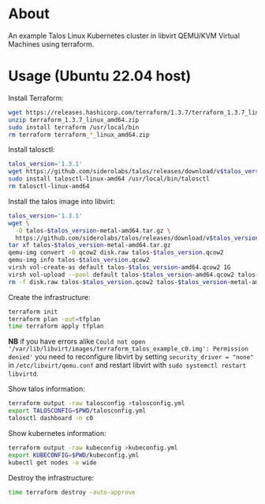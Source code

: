 # About

An example Talos Linux Kubernetes cluster in libvirt QEMU/KVM Virtual Machines using terraform.

# Usage (Ubuntu 22.04 host)

Install Terraform:

```bash
wget https://releases.hashicorp.com/terraform/1.3.7/terraform_1.3.7_linux_amd64.zip
unzip terraform_1.3.7_linux_amd64.zip
sudo install terraform /usr/local/bin
rm terraform terraform_*_linux_amd64.zip
```

Install talosctl:

```bash
talos_version='1.3.1'
wget https://github.com/siderolabs/talos/releases/download/v$talos_version/talosctl-linux-amd64
sudo install talosctl-linux-amd64 /usr/local/bin/talosctl
rm talosctl-linux-amd64
```

Install the talos image into libvirt:

```bash
talos_version='1.3.1'
wget \
  -O talos-$talos_version-metal-amd64.tar.gz \
  https://github.com/siderolabs/talos/releases/download/v$talos_version/metal-amd64.tar.gz
tar xf talos-$talos_version-metal-amd64.tar.gz
qemu-img convert -O qcow2 disk.raw talos-$talos_version.qcow2
qemu-img info talos-$talos_version.qcow2
virsh vol-create-as default talos-$talos_version-amd64.qcow2 1G
virsh vol-upload --pool default talos-$talos_version-amd64.qcow2 talos-$talos_version.qcow2
rm -f disk.raw talos-$talos_version.qcow2 talos-$talos_version-metal-amd64.tar.gz
```

Create the infrastructure:

```bash
terraform init
terraform plan -out=tfplan
time terraform apply tfplan
```

**NB** if you have errors alike `Could not open '/var/lib/libvirt/images/terraform_talos_example_c0.img': Permission denied'` you need to reconfigure libvirt by setting `security_driver = "none"` in `/etc/libvirt/qemu.conf` and restart libvirt with `sudo systemctl restart libvirtd`.

Show talos information:

```bash
terraform output -raw talosconfig >talosconfig.yml
export TALOSCONFIG=$PWD/talosconfig.yml
talosctl dashboard -n c0
```

Show kubernetes information:

```bash
terraform output -raw kubeconfig >kubeconfig.yml
export KUBECONFIG=$PWD/kubeconfig.yml
kubectl get nodes -o wide
```

Destroy the infrastructure:

```bash
time terraform destroy -auto-approve
```
